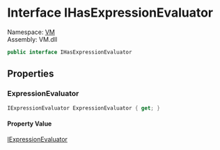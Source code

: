 # Interface IHasExpressionEvaluator

Namespace: [VM](VM.md)  
Assembly: VM.dll  

```csharp
public interface IHasExpressionEvaluator
```

## Properties

### ExpressionEvaluator

```csharp
IExpressionEvaluator ExpressionEvaluator { get; }
```

#### Property Value

 [IExpressionEvaluator](VM.IExpressionEvaluator.md)


